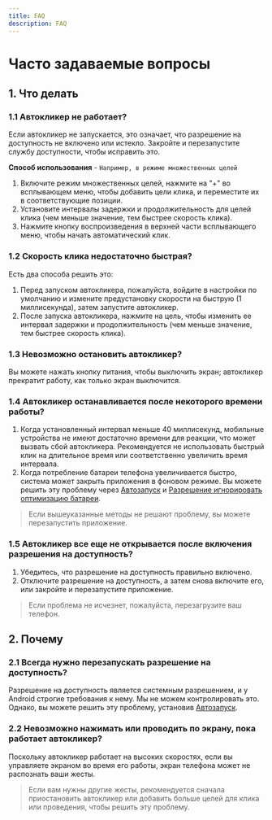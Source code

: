 ```yaml
---
title: FAQ
description: FAQ
---
```


# Часто задаваемые вопросы

## 1. Что делать

### 1.1 Автокликер не работает?

Если автокликер не запускается, это означает, что разрешение на доступность не включено или истекло. Закройте и перезапустите службу доступности, чтобы исправить это.

**Способ использования** - `Например, в режиме множественных целей`

1. Включите режим множественных целей, нажмите на "+" во всплывающем меню, чтобы добавить цели клика, и переместите их в соответствующие позиции.
2. Установите интервалы задержки и продолжительность для целей клика (чем меньше значение, тем быстрее скорость клика).
3. Нажмите кнопку воспроизведения в верхней части всплывающего меню, чтобы начать автоматический клик.

### 1.2 Скорость клика недостаточно быстрая?

Есть два способа решить это:

1. Перед запуском автокликера, пожалуйста, войдите в настройки по умолчанию и измените предустановку скорости на быструю (1 миллисекунда), затем запустите автокликер.
2. После запуска автокликера, нажмите на цель, чтобы изменить ее интервал задержки и продолжительность (чем меньше значение, тем быстрее скорость клика).

### 1.3 Невозможно остановить автокликер?

Вы можете нажать кнопку питания, чтобы выключить экран; автокликер прекратит работу, как только экран выключится.

### 1.4 Автокликер останавливается после некоторого времени работы?

1. Когда установленный интервал меньше 40 миллисекунд, мобильные устройства не имеют достаточно времени для реакции, что может вызвать сбой автокликера. Рекомендуется не использовать быстрый клик на длительное время или соответственно увеличить время интервала.
2. Когда потребление батареи телефона увеличивается быстро, система может закрыть приложения в фоновом режиме. Вы можете решить эту проблему через [Автозапуск](https://dontkillmyapp.com/) и [Разрешение игнорировать оптимизацию батареи](https://dontkillmyapp.com/).

> Если вышеуказанные методы не решают проблему, вы можете перезапустить приложение.

### 1.5 Автокликер все еще не открывается после включения разрешения на доступность?

1. Убедитесь, что разрешение на доступность правильно включено.
2. Отключите разрешение на доступность, а затем снова включите его, или закройте и перезапустите приложение.

> Если проблема не исчезнет, пожалуйста, перезагрузите ваш телефон.

## 2. Почему

### 2.1 Всегда нужно перезапускать разрешение на доступность?

Разрешение на доступность является системным разрешением, и у Android строгие требования к нему. Мы не можем контролировать это.
Однако, вы можете решить эту проблему, установив [Автозапуск](https://dontkillmyapp.com/).

### 2.2 Невозможно нажимать или проводить по экрану, пока работает автокликер?

Поскольку автокликер работает на высоких скоростях, если вы управляете экраном во время его работы, экран телефона может не распознать ваши жесты.

> Если вам нужны другие жесты, рекомендуется сначала приостановить автокликер или добавить больше целей для клика или проведения, чтобы решить эту проблему.
